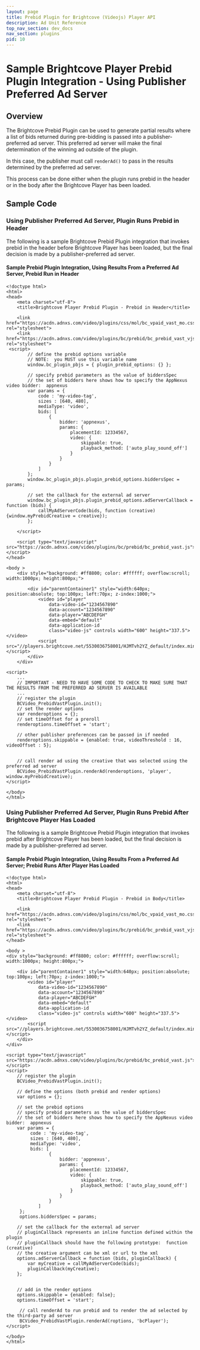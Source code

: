 ```yaml
---
layout: page
title: Prebid Plugin for Brightcove (Videojs) Player API
description: Ad Unit Reference
top_nav_section: dev_docs
nav_section: plugins
pid: 10
---
```


<div class="bs-docs-section" markdown="1">

# Sample Brightcove Player Prebid Plugin Integration - Using Publisher Preferred Ad Server

## Overview

The Brightcove Prebid Plugin can be used to generate partial results where a list of bids returned during pre-bidding is passed into a publisher-preferred ad server.  This preferred ad server will make the final determination of the winning ad outside of the plugin.

In this case, the publisher must call `renderAd()` to pass in the results determined by the preferred ad server.

This process can be done either when the plugin runs prebid in the header or in the body after the Brightcove Player has been loaded.

## Sample Code

### Using Publisher Preferred Ad Server, Plugin Runs Prebid in Header

The following is a sample Brightcove Prebid Plugin integration that invokes prebid in the header before Brightcove Player has been loaded, but the final decision is made by a publisher-preferred ad server.

#### Sample Prebid Plugin Integration, Using Results From a Preferred Ad Server, Prebid Run in Header

```
<!doctype html>
<html>
<head>
    <meta charset="utf-8">
    <title>Brightcove Player Prebid Plugin - Prebid in Header</title>

    <link href="https://acdn.adnxs.com/video/plugins/css/mol/bc_vpaid_vast_mo.css" rel="stylesheet">
    <link href="https://acdn.adnxs.com/video/plugins/bc/prebid/bc_prebid_vast_vjs.css" rel="stylesheet">
 <script>
        // define the prebid options variable
        // NOTE:  you MUST use this variable name
        window.bc_plugin_pbjs = { plugin_prebid_options: {} };

        // specify prebid parameters as the value of biddersSpec
        // the set of bidders here shows how to specify the AppNexus video bidder:  appnexus
        var params = {
            code : 'my-video-tag',
            sizes : [640, 480],
            mediaType: 'video',
            bids: [
                {
                    bidder: 'appnexus',
                    params: {
                        placementId: 12334567,
                        video: {
                            skippable: true,
                            playback_method: ['auto_play_sound_off']
                        }
                    }
                }
            ]
        };
        window.bc_plugin_pbjs.plugin_prebid_options.biddersSpec = params;

        // set the callback for the external ad server
        window.bc_plugin_pbjs.plugin_prebid_options.adServerCallback = function (bids) {
            callMyAdServerCode(bids, function (creative) {window.myPrebidCreative = creative});
        };

    </script>

    <script type="text/javascript" src="https://acdn.adnxs.com/video/plugins/bc/prebid/bc_prebid_vast.js"></script>
</head>

<body >
    <div style="background: #ff8800; color: #ffffff; overflow:scroll; width:1000px; height:800px;">

        <div id="parentContainer1" style="width:640px; position:absolute; top:100px; left:70px; z-index:1000;">
            <video id="player"
                data-video-id="1234567890"
                data-account="1234567890"
                data-player="ABCDEFGH"
                data-embed="default"
                data-application-id
                class="video-js" controls width="600" height="337.5"></video>
            <script src="//players.brightcove.net/5530036758001/HJMTvh2YZ_default/index.min.js"></script>
        </div>
    </div>

<script>
    ...
    // IMPORTANT - NEED TO HAVE SOME CODE TO CHECK TO MAKE SURE THAT THE RESULTS FROM THE PREFERRED AD SERVER IS AVAILABLE
    ...
    // register the plugin
    BCVideo_PrebidVastPlugin.init();
    // set the render options
    var renderoptions = {};
    // set timeOffset for a preroll
    renderoptions.timeOffset = 'start';

    // other publisher preferences can be passed in if needed
    renderoptions.skippable = {enabled: true, videoThreshold : 16, videoOffset : 5};


    // call render ad using the creative that was selected using the preferred ad server
    BCVideo_PrebidVastPlugin.renderAd(renderoptions, 'player', window.myPrebidCreative);
</script>

</body>
</html>
```

### Using Publisher Preferred Ad Server, Plugin Runs Prebid After Brightcove Player Has Loaded

The following is a sample Brightcove Prebid Plugin integration that invokes prebid after Brightcove Player has been loaded, but the final decision is made by a publisher-preferred ad server.

#### Sample Prebid Plugin Integration, Using Results From a Preferred Ad Server; Prebid Runs After Player Has Loaded

```
<!doctype html>
<html>
<head>
    <meta charset="utf-8">
    <title>Brightcove Player Prebid Plugin - Prebid in Body</title>

    <link href="https://acdn.adnxs.com/video/plugins/css/mol/bc_vpaid_vast_mo.css" rel="stylesheet">
    <link href="https://acdn.adnxs.com/video/plugins/bc/prebid/bc_prebid_vast_vjs.css" rel="stylesheet">
</head>

<body >
<div style="background: #ff8800; color: #ffffff; overflow:scroll; width:1000px; height:800px;">

    <div id="parentContainer1" style="width:640px; position:absolute; top:100px; left:70px; z-index:1000;">
        <video id="player"
            data-video-id="1234567890"
            data-account="1234567890"
            data-player="ABCDEFGH"
            data-embed="default"
            data-application-id
            class="video-js" controls width="600" height="337.5"></video>
        <script src="//players.brightcove.net/5530036758001/HJMTvh2YZ_default/index.min.js"></script>
    </div>
</div>

<script type="text/javascript" src="https://acdn.adnxs.com/video/plugins/bc/prebid/bc_prebid_vast.js"></script>
<script>
    // register the plugin
    BCVideo_PrebidVastPlugin.init();

    // define the options (both prebid and render options)
    var options = {};

    // set the prebid options
    // specify prebid parameters as the value of biddersSpec
    // the set of bidders here shows how to specify the AppNexus video bidder:  appnexus
    var params = {
         code : 'my-video-tag',
         sizes : [640, 480],
         mediaType: 'video',
         bids: [
                {
                    bidder: 'appnexus',
                    params: {
                        placementId: 12334567,
                        video: {
                            skippable: true,
                            playback_method: ['auto_play_sound_off']
                        }
                    }
                }
            ]
     };
     options.biddersSpec = params;

    // set the callback for the external ad server
    // pluginCallback represents an inline function defined within the plugin
    // pluginCallback should have the following prototype:  function (creative)
    // the creative argument can be xml or url to the xml
    options.adServerCallback = function (bids, pluginCallback) {
        var myCreative = callMyAdServerCode(bids);
        pluginCallback(myCreative);
    };


    // add in the render options
    options.skippable = {enabled: false};
    options.timeOffset = 'start';

     // call renderAd to run prebid and to render the ad selected by the third-party ad server
     BCVideo_PrebidVastPlugin.renderAd(roptions, 'bcPlayer');
</script>

</body>
</html>
```

</div>
